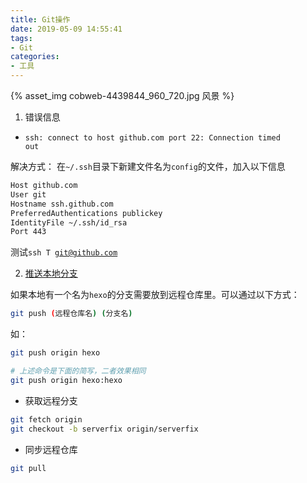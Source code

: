 ```yaml
---
title: Git操作
date: 2019-05-09 14:55:41
tags:
- Git
categories:
- 工具
---
```



{% asset_img cobweb-4439844_960_720.jpg 风景 %}
1. 错误信息

- <code>ssh: connect to host github.com port 22: Connection timed out</code>

解决方式：
在<code>~/.ssh</code>目录下新建文件名为<code>config</code>的文件，加入以下信息

```sh
Host github.com
User git
Hostname ssh.github.com
PreferredAuthentications publickey
IdentityFile ~/.ssh/id_rsa
Port 443
```
测试<code>ssh T git@github.com</code>


2. [推送本地分支](https://git-scm.com/book/zh/v1/Git-%E5%88%86%E6%94%AF-%E8%BF%9C%E7%A8%8B%E5%88%86%E6%94%AF)

如果本地有一个名为<code>hexo</code>的分支需要放到远程仓库里。可以通过以下方式：
```sh
git push (远程仓库名) (分支名)
```
如：
```sh
git push origin hexo

# 上述命令是下面的简写，二者效果相同
git push origin hexo:hexo
```
- 获取远程分支
```sh
git fetch origin
git checkout -b serverfix origin/serverfix
```

- 同步远程仓库
```sh
git pull
```
